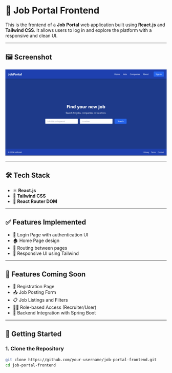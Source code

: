 # 💼 Job Portal Frontend

This is the frontend of a **Job Portal** web application built using **React.js** and **Tailwind CSS**. It allows users to log in and explore the platform with a responsive and clean UI.

---

## 🖼️ Screenshot

![Homepage](./src/assets/homepage.png)

---

## 🛠️ Tech Stack

- ⚛️ **React.js**  
- 💨 **Tailwind CSS**  
- 🔁 **React Router DOM**

---

## ✅ Features Implemented

- 🔐 Login Page with authentication UI  
- 🏠 Home Page design  
- 🔗 Routing between pages  
- 📱 Responsive UI using Tailwind

---

## 🚧 Features Coming Soon

- 📝 Registration Page  
- 📤 Job Posting Form  
- 📋 Job Listings and Filters  
- 🧑‍💼 Role-based Access (Recruiter/User)  
- 🔗 Backend Integration with Spring Boot

---

## 🚀 Getting Started

### 1. Clone the Repository

```bash
git clone https://github.com/your-username/job-portal-frontend.git
cd job-portal-frontend

